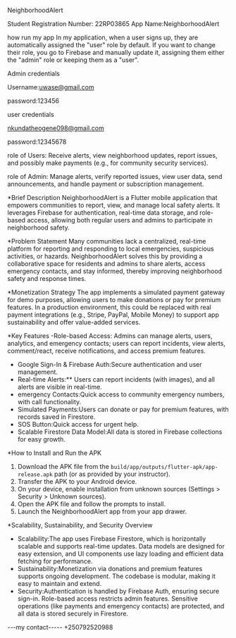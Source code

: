  NeighborhoodAlert

Student Registration Number: 22RP03865
App Name:NeighborhoodAlert

 how run  my app
 In my application, when a user signs up, they are automatically assigned the "user" role by default. If you want to change their role, you go to Firebase and manually update it, assigning them either the "admin" role or keeping them as a "user".

 Admin credentials

Username:uwase@gmail.com

password:123456

user credentials

nkundatheogene098@gmail.com

password:12345678

role of Users: Receive alerts, view neighborhood updates, report issues, and possibly make payments (e.g., for community security services).

role of Admin: Manage alerts, verify reported issues, view user data, send announcements, and handle payment or subscription management.
 
*Brief Description
NeighborhoodAlert is a Flutter mobile application that empowers communities to report, view, and manage local safety alerts. It leverages Firebase for authentication, real-time data storage, and role-based access, allowing both regular users and admins to participate in neighborhood safety.

*Problem Statement
Many communities lack a centralized, real-time platform for reporting and responding to local emergencies, suspicious activities, or hazards. NeighborhoodAlert solves this by providing a collaborative space for residents and admins to share alerts, access emergency contacts, and stay informed, thereby improving neighborhood safety and response times.

*Monetization Strategy
The app implements a simulated payment gateway for demo purposes, allowing users to make donations or pay for premium features. In a production environment, this could be replaced with real payment integrations (e.g., Stripe, PayPal, Mobile Money) to support app sustainability and offer value-added services.

*Key Features
-Role-based Access: Admins can manage alerts, users, analytics, and emergency contacts; users can report incidents, view alerts, comment/react, receive notifications, and access premium features.
- Google Sign-In & Firebase Auth:Secure authentication and user management.
- Real-time Alerts:** Users can report incidents (with images), and all alerts are visible in real-time.
- emergency Contacts:Quick access to community emergency numbers, with call functionality.
- Simulated Payments:Users can donate or pay for premium features, with records saved in Firestore.
- SOS Button:Quick access for urgent help.
- Scalable Firestore Data Model:All data is stored in Firebase collections for easy growth.

*How to Install and Run the APK
1. Download the APK file from the `build/app/outputs/flutter-apk/app-release.apk` path (or as provided by your instructor).
2. Transfer the APK to your Android device.
3. On your device, enable installation from unknown sources (Settings > Security > Unknown sources).
4. Open the APK file and follow the prompts to install.
5. Launch the NeighborhoodAlert app from your app drawer.

*Scalability, Sustainability, and Security Overview
- Scalability:The app uses Firebase Firestore, which is horizontally scalable and supports real-time updates. Data models are designed for easy extension, and UI components use lazy loading and efficient data fetching for performance.
- Sustainability:Monetization via donations and premium features supports ongoing development. The codebase is modular, making it easy to maintain and extend.
- Security:Authentication is handled by Firebase Auth, ensuring secure sign-in. Role-based access restricts admin features. Sensitive operations (like payments and emergency contacts) are protected, and all data is stored securely in Firestore.

---my contact-----
+250792520988




